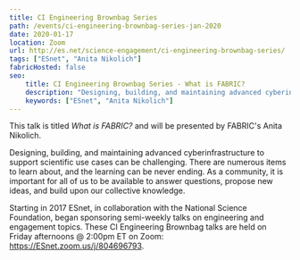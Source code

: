```yaml
---
title: CI Engineering Brownbag Series
path: /events/ci-engineering-brownbag-series-jan-2020
date: 2020-01-17
location: Zoom
url: http://es.net/science-engagement/ci-engineering-brownbag-series/
tags: ["ESnet", "Anita Nikolich"]
fabricHosted: false
seo:
    title: CI Engineering Brownbag Series - What is FABRIC?
    description: "Designing, building, and maintaining advanced cyberinfrastructure to support scientific use cases can be challenging. There are numerous items to learn about, and the learning can be never ending. As a community, it is important for all of us to be available to answer questions, propose new ideas, and build upon our collective knowledge."
    keywords: ["ESnet", "Anita Nikolich"]
---
```


This talk is titled  _What is FABRIC?_ and will be presented by FABRIC's Anita Nikolich.

Designing, building, and maintaining advanced cyberinfrastructure to support scientific use cases can be challenging. There are numerous items to learn about, and the learning can be never ending. As a community, it is important for all of us to be available to answer questions, propose new ideas, and build upon our collective knowledge.

Starting in 2017 ESnet, in collaboration with the National Science Foundation, began sponsoring semi-weekly talks on engineering and engagement topics. These CI Engineering Brownbag talks are held on Friday afternoons @ 2:00pm ET on Zoom: https://ESnet.zoom.us/j/804696793.